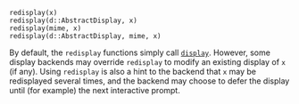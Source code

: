 ```
redisplay(x)
redisplay(d::AbstractDisplay, x)
redisplay(mime, x)
redisplay(d::AbstractDisplay, mime, x)
```

By default, the `redisplay` functions simply call [`display`](@ref). However, some display backends may override `redisplay` to modify an existing display of `x` (if any). Using `redisplay` is also a hint to the backend that `x` may be redisplayed several times, and the backend may choose to defer the display until (for example) the next interactive prompt.
